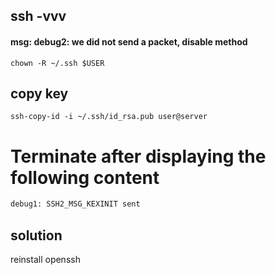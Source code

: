 ## ssh -vvv

#### msg: debug2: we did not send a packet, disable method

```
chown -R ~/.ssh $USER
```

## copy key
```
ssh-copy-id -i ~/.ssh/id_rsa.pub user@server
```

# Terminate after displaying the following content

```sh
debug1: SSH2_MSG_KEXINIT sent
```

## solution

reinstall openssh